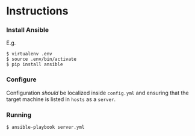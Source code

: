 # Instructions

### Install Ansible

E.g.

```
$ virtualenv .env
$ source .env/bin/activate
$ pip install ansible
```

### Configure

Configuration _should_ be localized inside `config.yml` and ensuring that the target machine is listed in `hosts` as a `server`.

### Running

```
$ ansible-playbook server.yml
```
